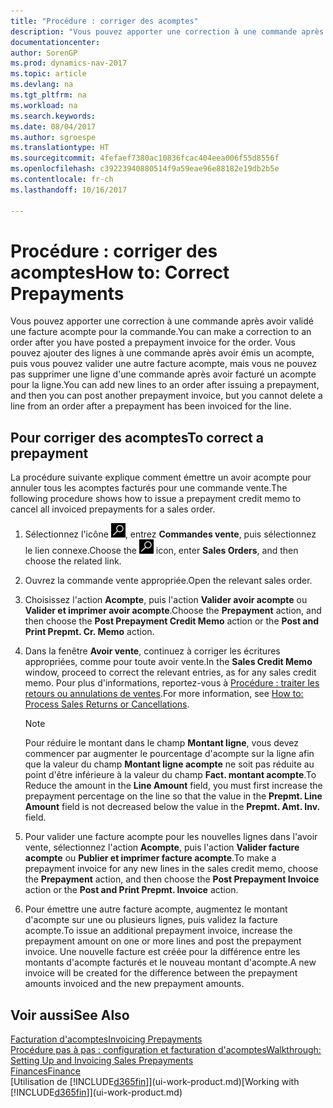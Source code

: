 ```yaml
---
title: "Procédure : corriger des acomptes"
description: "Vous pouvez apporter une correction à une commande après avoir validé une facture acompte pour la commande. Vous pouvez ajouter des lignes à une commande après avoir émis un acompte, puis vous pouvez valider une autre facture acompte, mais vous ne pouvez pas supprimer une ligne d'une commande après avoir facturé un acompte pour la ligne."
documentationcenter: 
author: SorenGP
ms.prod: dynamics-nav-2017
ms.topic: article
ms.devlang: na
ms.tgt_pltfrm: na
ms.workload: na
ms.search.keywords: 
ms.date: 08/04/2017
ms.author: sgroespe
ms.translationtype: HT
ms.sourcegitcommit: 4fefaef7380ac10836fcac404eea006f55d8556f
ms.openlocfilehash: c39223940880514f9a59eae96e88182e19db2b5e
ms.contentlocale: fr-ch
ms.lasthandoff: 10/16/2017

---
```

# <a name="how-to-correct-prepayments"></a><span data-ttu-id="7a50c-104">Procédure : corriger des acomptes</span><span class="sxs-lookup"><span data-stu-id="7a50c-104">How to: Correct Prepayments</span></span>
<span data-ttu-id="7a50c-105">Vous pouvez apporter une correction à une commande après avoir validé une facture acompte pour la commande.</span><span class="sxs-lookup"><span data-stu-id="7a50c-105">You can make a correction to an order after you have posted a prepayment invoice for the order.</span></span> <span data-ttu-id="7a50c-106">Vous pouvez ajouter des lignes à une commande après avoir émis un acompte, puis vous pouvez valider une autre facture acompte, mais vous ne pouvez pas supprimer une ligne d'une commande après avoir facturé un acompte pour la ligne.</span><span class="sxs-lookup"><span data-stu-id="7a50c-106">You can add new lines to an order after issuing a prepayment, and then you can post another prepayment invoice, but you cannot delete a line from an order after a prepayment has been invoiced for the line.</span></span>  

## <a name="to-correct-a-prepayment"></a><span data-ttu-id="7a50c-107">Pour corriger des acomptes</span><span class="sxs-lookup"><span data-stu-id="7a50c-107">To correct a prepayment</span></span>
<span data-ttu-id="7a50c-108">La procédure suivante explique comment émettre un avoir acompte pour annuler tous les acomptes facturés pour une commande vente.</span><span class="sxs-lookup"><span data-stu-id="7a50c-108">The following procedure shows how to issue a prepayment credit memo to cancel all invoiced prepayments for a sales order.</span></span>  
1. <span data-ttu-id="7a50c-109">Sélectionnez l'icône ![Page ou état pour la recherche](media/ui-search/search_small.png "Page ou état pour la recherche"), entrez **Commandes vente**, puis sélectionnez le lien connexe.</span><span class="sxs-lookup"><span data-stu-id="7a50c-109">Choose the ![Search for Page or Report](media/ui-search/search_small.png "Search for Page or Report icon") icon, enter **Sales Orders**, and then choose the related link.</span></span>  
2. <span data-ttu-id="7a50c-110">Ouvrez la commande vente appropriée.</span><span class="sxs-lookup"><span data-stu-id="7a50c-110">Open the relevant sales order.</span></span>
3. <span data-ttu-id="7a50c-111">Choisissez l'action **Acompte**, puis l'action **Valider avoir acompte** ou **Valider et imprimer avoir acompte**.</span><span class="sxs-lookup"><span data-stu-id="7a50c-111">Choose the **Prepayment** action, and then choose the **Post Prepayment Credit Memo** action or the **Post and Print Prepmt. Cr. Memo** action.</span></span>  
4. <span data-ttu-id="7a50c-112">Dans la fenêtre **Avoir vente**, continuez à corriger les écritures appropriées, comme pour toute avoir vente.</span><span class="sxs-lookup"><span data-stu-id="7a50c-112">In the **Sales Credit Memo** window, proceed to correct the relevant entries, as for any sales credit memo.</span></span> <span data-ttu-id="7a50c-113">Pour plus d'informations, reportez-vous à [Procédure : traiter les retours ou annulations de ventes](sales-how-process-sales-returns-cancellations.md).</span><span class="sxs-lookup"><span data-stu-id="7a50c-113">For more information, see [How to: Process Sales Returns or Cancellations](sales-how-process-sales-returns-cancellations.md).</span></span>     

    > [!NOTE]  
    > <span data-ttu-id="7a50c-114">Pour réduire le montant dans le champ **Montant ligne**, vous devez commencer par augmenter le pourcentage d'acompte sur la ligne afin que la valeur du champ **Montant ligne acompte** ne soit pas réduite au point d'être inférieure à la valeur du champ **Fact. montant acompte**.</span><span class="sxs-lookup"><span data-stu-id="7a50c-114">To Reduce the amount in the **Line Amount** field, you must first increase the prepayment percentage on the line so that the value in the **Prepmt. Line Amount** field is not decreased below the value in the **Prepmt. Amt. Inv.** field.</span></span>

5. <span data-ttu-id="7a50c-115">Pour valider une facture acompte pour les nouvelles lignes dans l'avoir vente, sélectionnez l'action **Acompte**, puis l'action **Valider facture acompte** ou **Publier et imprimer facture acompte**.</span><span class="sxs-lookup"><span data-stu-id="7a50c-115">To make a prepayment invoice for any new lines in the sales credit memo, choose the **Prepayment** action, and then choose the **Post Prepayment Invoice** action or the **Post and Print Prepmt. Invoice** action.</span></span>  
6. <span data-ttu-id="7a50c-116">Pour émettre une autre facture acompte, augmentez le montant d'acompte sur une ou plusieurs lignes, puis validez la facture acompte.</span><span class="sxs-lookup"><span data-stu-id="7a50c-116">To issue an additional prepayment invoice, increase the prepayment amount on one or more lines and post the prepayment invoice.</span></span> <span data-ttu-id="7a50c-117">Une nouvelle facture est créée pour la différence entre les montants d'acompte facturés et le nouveau montant d'acompte.</span><span class="sxs-lookup"><span data-stu-id="7a50c-117">A new invoice will be created for the difference between the prepayment amounts invoiced and the new prepayment amounts.</span></span>  

## <a name="see-also"></a><span data-ttu-id="7a50c-118">Voir aussi</span><span class="sxs-lookup"><span data-stu-id="7a50c-118">See Also</span></span>  
[<span data-ttu-id="7a50c-119">Facturation d'acomptes</span><span class="sxs-lookup"><span data-stu-id="7a50c-119">Invoicing Prepayments</span></span>](finance-invoice-prepayments.md)  
[<span data-ttu-id="7a50c-120">Procédure pas à pas : configuration et facturation d'acomptes</span><span class="sxs-lookup"><span data-stu-id="7a50c-120">Walkthrough: Setting Up and Invoicing Sales Prepayments</span></span>](walkthrough-setting-up-and-invoicing-sales-prepayments.md)  
[<span data-ttu-id="7a50c-121">Finances</span><span class="sxs-lookup"><span data-stu-id="7a50c-121">Finance</span></span>](finance.md)  
<span data-ttu-id="7a50c-122">[Utilisation de [!INCLUDE[d365fin](includes/d365fin_md.md)]](ui-work-product.md)</span><span class="sxs-lookup"><span data-stu-id="7a50c-122">[Working with [!INCLUDE[d365fin](includes/d365fin_md.md)]](ui-work-product.md)</span></span>

